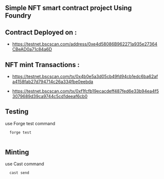 ##  Simple NFT smart contract  project Using Foundry

## Contract Deployed  on :

- https://testnet.bscscan.com/address/0xe4d58086B962271a935e27364CBeAD0a71c84a6D


## NFT mint  Transactions :

- https://testnet.bscscan.com/tx/0x4b0e5a3d05cb49fd94cb1edc6ba62afa4158fab27d794714c26a334fbe0eebda
  
- https://testnet.bscscan.com/tx/0xf1fcfb19ecacdeff487fed6e33b94ea4f53079689d39ca9744c5cd1deeaf6cb0


## Testing

use Forge test command

```bash
  forge test
  
```

## Minting

use Cast command

```bash
  cast send
  
```